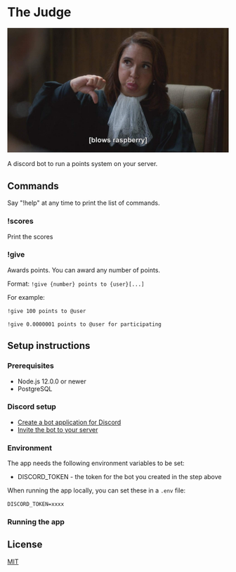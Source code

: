 # The Judge

![The Judge in The Good Place](images/the-good-place-2-judge.jpg)

A discord bot to run a points system on your server.

## Commands

Say "!help" at any time to print the list of commands.

### !scores

Print the scores

### !give

Awards points. You can award any number of points.

Format: `!give {number} points to {user}[...]`

For example:

```
!give 100 points to @user
```

```
!give 0.0000001 points to @user for participating
```

## Setup instructions

### Prerequisites

- Node.js 12.0.0 or newer
- PostgreSQL

### Discord setup

- [Create a bot application for Discord](https://discordjs.guide/preparations/setting-up-a-bot-application.html#creating-your-bot)
- [Invite the bot to your server](https://discordjs.guide/preparations/adding-your-bot-to-servers.html#bot-invite-links)

### Environment

The app needs the following environment variables to be set:

- DISCORD_TOKEN - the token for the bot you created in the step above

When running the app locally, you can set these in a `.env` file:

```
DISCORD_TOKEN=xxxx
```

### Running the app

## License

[MIT](LICENSE)
